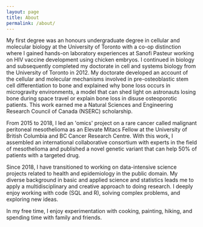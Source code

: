 ```yaml
---
layout: page
title: About
permalink: /about/
---
```


My first degree was an honours undergraduate degree in cellular and molecular biology at the University of Toronto with a co-op distinction where I gained hands-on laboratory experiences at Sanofi Pasteur working on HIV vaccine development using chicken embryos. I continued in biology and subsequently completed my doctorate in cell and systems biology from the University of Toronto in 2012. My doctorate developed an account of the cellular and molecular mechanisms involved in pre-osteoblastic stem cell differentiation to bone and explained why bone loss occurs in microgravity environments, a model that can shed light on astronauts losing bone during space travel or explain bone loss in disuse osteoporotic patients.  This work earned me a Natural Sciences and Engineering Research Council of Canada (NSERC) scholarship.

From 2015 to 2018, I led an 'omics' project on a rare cancer called malignant peritoneal mesothelioma as an Elevate Mitacs Fellow at the University of British Columbia and BC Cancer Research Centre. With this work, I assembled an international collaborative consortium with experts in the field of mesothelioma and published a novel genetic variant that can help 50% of patients with a targeted drug. 

Since 2018, I have transitioned to working on data-intensive science projects related to health and epidemiology in the public domain.  My diverse background in basic and applied science and statistics leads me to apply a multidisciplinary and creative approach to doing research. I deeply enjoy working with code (SQL and R), solving complex problems, and exploring new ideas.

In my free time, I enjoy experimentation with cooking, painting, hiking, and spending time with family and friends.